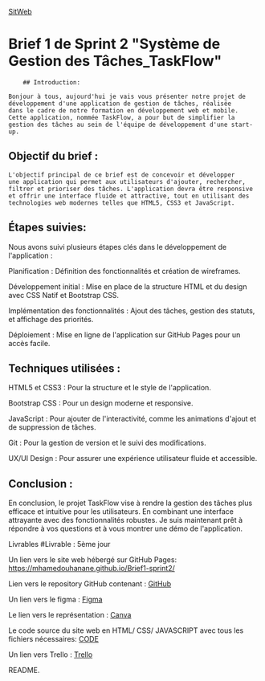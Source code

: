 [SitWeb](image/Capture%20d'écran%202024-11-03%20234400.png)

# Brief 1 de Sprint 2 "Système de Gestion des Tâches_TaskFlow"

        ## Introduction:

    Bonjour à tous, aujourd'hui je vais vous présenter notre projet de
    développement d'une application de gestion de tâches, réalisée
    dans le cadre de notre formation en développement web et mobile.
    Cette application, nommée TaskFlow, a pour but de simplifier la
    gestion des tâches au sein de l'équipe de développement d'une start-up.

## Objectif du brief :

    L'objectif principal de ce brief est de concevoir et développer
    une application qui permet aux utilisateurs d'ajouter, rechercher,
    filtrer et prioriser des tâches. L'application devra être responsive
    et offrir une interface fluide et attractive, tout en utilisant des 
    technologies web modernes telles que HTML5, CSS3 et JavaScript.

## Étapes suivies:

Nous avons suivi plusieurs étapes clés dans le développement de l'application :

Planification : Définition des fonctionnalités et création de wireframes.

Développement initial : Mise en place de la structure HTML et du design avec CSS Natif et Bootstrap CSS.

Implémentation des fonctionnalités : Ajout des tâches, gestion des statuts, et affichage des priorités.

Déploiement : Mise en ligne de l'application sur GitHub Pages pour un accès facile.

## Techniques utilisées :

HTML5 et CSS3 : Pour la structure et le style de l'application.

Bootstrap CSS : Pour un design moderne et  responsive.

JavaScript : Pour ajouter de l'interactivité, comme les animations d'ajout et de suppression de tâches.

Git : Pour la gestion de version et le suivi des modifications.

UX/UI Design : Pour assurer une expérience utilisateur fluide et accessible.

## Conclusion : 

En conclusion, le projet TaskFlow vise à rendre la gestion des tâches plus efficace et intuitive pour les utilisateurs. En combinant une interface attrayante avec des fonctionnalités robustes. Je suis maintenant prêt à répondre à vos questions et à vous montrer une démo de l'application.

 Livrables
#Livrable : 5ème jour

 Un lien vers le site web hébergé sur GitHub Pages:
            <a href=" https://mhamedouhanane.github.io/Brief1-sprint2/"> https://mhamedouhanane.github.io/Brief1-sprint2/ </a>
                
 Lien vers le repository GitHub contenant :
            [GitHub](https://github.com/MhamedOuhanane/Brief1-sprint2)

 Un lien vers le figma :
            [Figma](https://www.figma.com/design/3EolKTV5uUeAlvBPy2MCS3/Untitled?node-id=0-1&t=3DXUiDzJxPmPg24E-1)

 Le lien vers le représentation :
            [Canva](https://www.canva.com/design/DAGVczPz_xQ/52MB8h_mYq9iFwApHQHxRg/edit?utm_content=DAGVczPz_xQ&utm_campaign=designshare&utm_medium=link2&utm_source=sharebutton)

 Le code source du site web en HTML/ CSS/ JAVASCRIPT avec tous les fichiers nécessaires:
            [CODE](https://github.com/MhamedOuhanane/Brief1-sprint2)

 Un lien vers Trello :
            [Trello](https://trello.com/invite/b/671fb62976765e7eca6f6dd3/ATTI83e4e3991f81aa673941357c8207f891DA10C771/to-do-list)

 README.